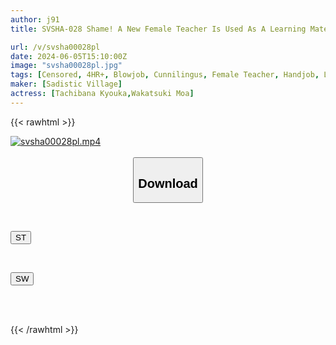 ```yaml
---
author: j91
title: SVSHA-028 Shame! A New Female Teacher Is Used As A Learning Material For Sex Education At A Boys’ School. A Reckless Finger Is Inserted Into Her Vagina In Front Of The Students! Her Pride Is Destroyed, But Her Love Juices Overflow From The Depths Of Her Uterus 14

url: /v/svsha00028pl
date: 2024-06-05T15:10:00Z
image: "svsha00028pl.jpg"
tags: [Censored, 4HR+, Blowjob, Cunnilingus, Female Teacher, Handjob, Lingerie]
maker: [Sadistic Village]
actress: [Tachibana Kyouka,Wakatsuki Moa]
---
```



{{< rawhtml >}}

<div class="video" data-videoid="JoZkJY4ZR1iZwx">
    <a href="javascript:;">
        <img src="/v/svsha00028pl/svsha00028pl.jpg" width="WIDTH" height="HEIGHT" alt="svsha00028pl.mp4" loading="lazy">
    </a>
</div>

<script type="text/javascript" src="https://j91.asia/asset/on-demand-st.js"></script>

<br>
  <link rel="stylesheet" href="https://j91.asia/asset/bs5.css">
  
  <center>
  <button class="btn btn-primary" type="button" data-bs-toggle="collapse" data-bs-target=".multi-collapse" aria-expanded="false" aria-controls="multiCollapseExample1 multiCollapseExample2"><h2>Download</h2></button></center>
</p>
<div class="row">
  <div class="col">
    <div class="collapse multi-collapse" id="multiCollapseExample1">
      <div class="card card-body">
	      	      <br>
<div class="buttons">  
<p><a href="/v/svsha00028pl/st.html" target="_blank"><button class="btn-hover color-3"><i class="fa fa-download"></i> ST</button></a></p></div>
    </div>
  </div>
</div>
  <div class="col">
    <div class="collapse multi-collapse" id="multiCollapseExample2">
      <div class="card card-body">
	      <br>
<div class="buttons">
<p><a href="/v/svsha00028pl/sw.html" target="_blank"><button class="btn-hover color-2"><i class="fa fa-download"></i> SW</button></a></p></div>
<br><br>
      </div>
    </div>
  </div>
</div>

{{< /rawhtml >}}